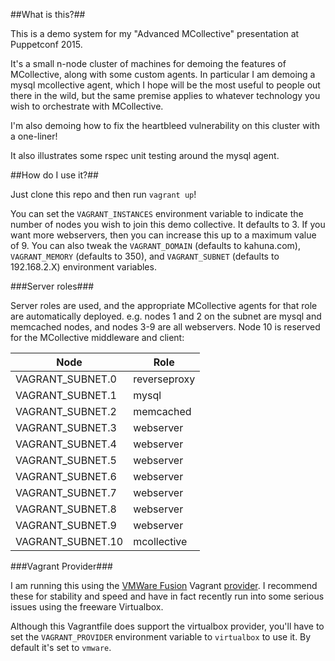 ##What is this?##

This is a demo system for my "Advanced MCollective" presentation at Puppetconf 2015.

It's a small n-node cluster of machines for demoing the features of MCollective, along with some custom agents.  In particular I am demoing a mysql mcollective agent, which I hope will be the most useful to people out there in the wild, but the same premise applies to whatever technology you wish to orchestrate with MCollective.

I'm also demoing how to fix the heartbleed vulnerability on this cluster with a one-liner!

It also illustrates some rspec unit testing around the mysql agent.

##How do I use it?##

Just clone this repo and then run `vagrant up`!

You can set the `VAGRANT_INSTANCES` environment variable to indicate the number of nodes you wish to join this demo collective.  It defaults to 3.  If you want more webservers, then you can increase this up to a maximum value of 9. You can also tweak the `VAGRANT_DOMAIN` (defaults to kahuna.com), `VAGRANT_MEMORY` (defaults to 350), and `VAGRANT_SUBNET` (defaults to 192.168.2.X) environment variables.

###Server roles###

Server roles are used, and the appropriate MCollective agents for that role are automatically deployed. e.g. nodes 1 and 2 on the subnet are mysql and memcached nodes, and nodes 3-9 are all webservers.  Node 10 is reserved for the MCollective middleware and client:

| Node        | Role           |
| ------------- |-------------|
| VAGRANT_SUBNET.0      | reverseproxy |
| VAGRANT_SUBNET.1      | mysql     |
| VAGRANT_SUBNET.2      | memcached |
| VAGRANT_SUBNET.3      | webserver |
| VAGRANT_SUBNET.4      | webserver |
| VAGRANT_SUBNET.5      | webserver |
| VAGRANT_SUBNET.6      | webserver |
| VAGRANT_SUBNET.7      | webserver |
| VAGRANT_SUBNET.8      | webserver |
| VAGRANT_SUBNET.9      | webserver |
| VAGRANT_SUBNET.10      | mcollective |

###Vagrant Provider###

I am running this using the [VMWare Fusion](https://www.vmware.com/products/fusion/fusion-evaluation) Vagrant [provider](http://www.vagrantup.com/vmware).  I recommend these for stability and speed and have in fact recently run into some serious issues using the freeware Virtualbox.

Although this Vagrantfile does support the virtualbox provider, you'll have to set the `VAGRANT_PROVIDER` environment variable to `virtualbox` to use it.  By default it's set to `vmware`.
